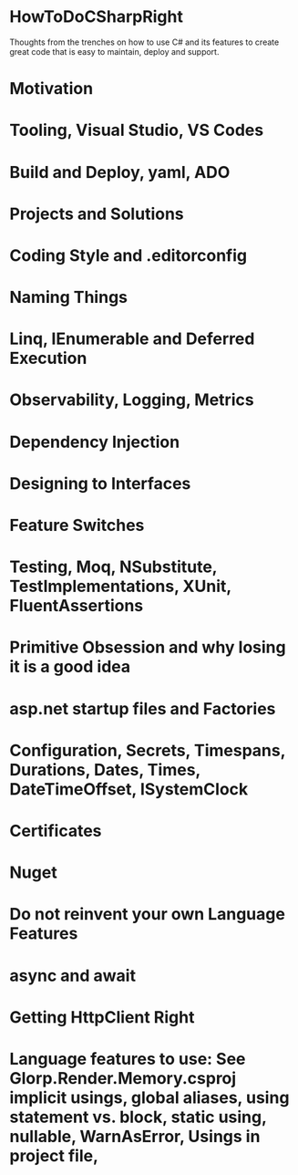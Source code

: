 # HowToDoCSharpRight
Thoughts from the trenches on how to use C# and its features to create great code that is easy to maintain, deploy and support.
# Motivation
# Tooling, Visual Studio, VS Codes
# Build and Deploy, yaml, ADO
# Projects and Solutions
# Coding Style and .editorconfig
# Naming Things
# Linq, IEnumerable and Deferred Execution
# Observability, Logging, Metrics
# Dependency Injection
# Designing to Interfaces
# Feature Switches
# Testing, Moq, NSubstitute, TestImplementations, XUnit, FluentAssertions
# Primitive Obsession and why losing it is a good idea
# asp.net startup files and Factories
# Configuration, Secrets, Timespans, Durations, Dates, Times, DateTimeOffset, ISystemClock
# Certificates
# Nuget
# Do not reinvent your own Language Features
# async and await
# Getting HttpClient Right
# Language features to use: See Glorp.Render.Memory.csproj implicit usings, global aliases, using statement vs. block, static using, nullable, WarnAsError, Usings in project file, 